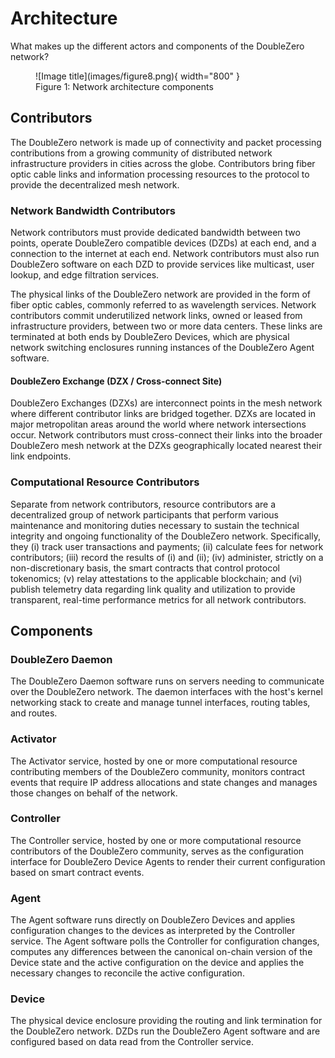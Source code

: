 # Architecture

What makes up the different actors and components of the DoubleZero network?

<figure markdown="span">
  ![Image title](images/figure8.png){ width="800" }
  <figcaption>Figure 1: Network architecture components</figcaption>
</figure>

## Contributors

The DoubleZero network is made up of connectivity and packet processing contributions from a growing community of distributed network infrastructure providers in cities across the globe. Contributors bring fiber optic cable links and information processing resources to the protocol to provide the decentralized mesh network.

### Network Bandwidth Contributors

Network contributors must provide dedicated bandwidth between two points, operate DoubleZero compatible devices (DZDs) at each end, and a connection to the internet at each end. Network contributors must also run DoubleZero software on each DZD to provide services like multicast, user lookup, and edge filtration services.

The physical links of the DoubleZero network are provided in the form of fiber optic cables, commonly referred to as wavelength services. Network contributors commit underutilized network links, owned or leased from infrastructure providers, between two or more data centers. These links are terminated at both ends by DoubleZero Devices, which are physical network switching enclosures running instances of the DoubleZero Agent software.

#### DoubleZero Exchange (DZX / Cross-connect Site)

DoubleZero Exchanges (DZXs) are interconnect points in the mesh network where different contributor links are bridged together. DZXs are located in major metropolitan areas around the world where network intersections occur. Network contributors must cross-connect their links into the broader DoubleZero mesh network at the DZXs geographically located nearest their link endpoints.

### Computational Resource Contributors

Separate from network contributors, resource contributors are a decentralized group of network participants that perform various maintenance and monitoring duties necessary to sustain the technical integrity and ongoing functionality of the DoubleZero network. Specifically, they (i) track user transactions and payments; (ii) calculate fees for network contributors; (iii) record the results of (i) and (ii); (iv) administer, strictly on a non-discretionary basis, the smart contracts that control protocol tokenomics; (v) relay attestations to the applicable blockchain; and (vi) publish telemetry data regarding link quality and utilization to provide transparent, real-time performance metrics for all network contributors.

## Components

### DoubleZero Daemon

The DoubleZero Daemon software runs on servers needing to communicate over the DoubleZero network. The daemon interfaces with the host's kernel networking stack to create and manage tunnel interfaces, routing tables, and routes.

### Activator

The Activator service, hosted by one or more computational resource contributing members of the DoubleZero community, monitors contract events that require IP address allocations and state changes and manages those changes on behalf of the network.

### Controller

The Controller service, hosted by one or more computational resource contributors of the DoubleZero community, serves as the configuration interface for DoubleZero Device Agents to render their current configuration based on smart contract events.

### Agent

The Agent software runs directly on DoubleZero Devices and applies configuration changes to the devices as interpreted by the Controller service. The Agent software polls the Controller for configuration changes, computes any differences between the canonical on-chain version of the Device state and the active configuration on the device and applies the necessary changes to reconcile the active configuration.

### Device

The physical device enclosure providing the routing and link termination for the DoubleZero network. DZDs run the DoubleZero Agent software and are configured based on data read from the Controller service.
